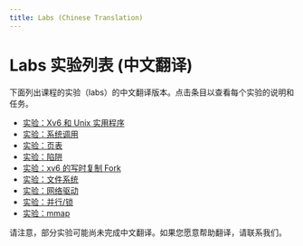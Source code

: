 ```yaml
---
title: Labs (Chinese Translation)
---
```


# Labs 实验列表 (中文翻译)

下面列出课程的实验（labs）的中文翻译版本。点击条目以查看每个实验的说明和任务。

- [实验：Xv6 和 Unix 实用程序](/mit6.1810/labs/zh/util.md)
- [实验：系统调用](/mit6.1810/labs/zh/syscall.md)
- [实验：页表](/mit6.1810/labs/zh/pgtbl.md)
- [实验：陷阱](/mit6.1810/labs/zh/traps.md)
- [实验：xv6 的写时复制 Fork](/mit6.1810/labs/zh/cow.md)
- [实验：文件系统](/mit6.1810/labs/zh/fs.md)
- [实验：网络驱动](/mit6.1810/labs/zh/net.md)
- [实验：并行/锁](/mit6.1810/labs/zh/lock.md)
- [实验：mmap](/mit6.1810/labs/zh/mmap.md)

请注意，部分实验可能尚未完成中文翻译。如果您愿意帮助翻译，请联系我们。